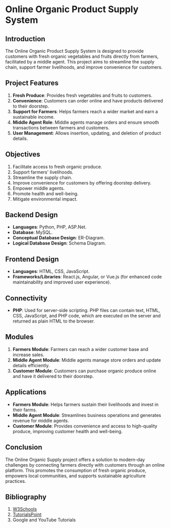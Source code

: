# Online Organic Product Supply System

## Introduction
The Online Organic Product Supply System is designed to provide customers with fresh organic vegetables and fruits directly from farmers, facilitated by a middle agent. This project aims to streamline the supply chain, support farmer livelihoods, and improve convenience for customers.

## Project Features
1. **Fresh Produce**: Provides fresh vegetables and fruits to customers.
2. **Convenience**: Customers can order online and have products delivered to their doorstep.
3. **Support for Farmers**: Helps farmers reach a wider market and earn a sustainable income.
4. **Middle Agent Role**: Middle agents manage orders and ensure smooth transactions between farmers and customers.
5. **User Management**: Allows insertion, updating, and deletion of product details.

## Objectives
1. Facilitate access to fresh organic produce.
2. Support farmers' livelihoods.
3. Streamline the supply chain.
4. Improve convenience for customers by offering doorstep delivery.
5. Empower middle agents.
6. Promote health and well-being.
7. Mitigate environmental impact.

## Backend Design
- **Languages**: Python, PHP, ASP.Net.
- **Database**: MySQL.
- **Conceptual Database Design**: ER-Diagram.
- **Logical Database Design**: Schema Diagram.

## Frontend Design
- **Languages**: HTML, CSS, JavaScript.
- **Frameworks/Libraries**: React.js, Angular, or Vue.js (for enhanced code maintainability and improved user experience).

## Connectivity
- **PHP**: Used for server-side scripting. PHP files can contain text, HTML, CSS, JavaScript, and PHP code, which are executed on the server and returned as plain HTML to the browser.

## Modules
1. **Farmers Module**: Farmers can reach a wider customer base and increase sales.
2. **Middle Agent Module**: Middle agents manage store orders and update details efficiently.
3. **Customer Module**: Customers can purchase organic produce online and have it delivered to their doorstep.

## Applications
- **Farmers Module**: Helps farmers sustain their livelihoods and invest in their farms.
- **Middle Agent Module**: Streamlines business operations and generates revenue for middle agents.
- **Customer Module**: Provides convenience and access to high-quality produce, improving customer health and well-being.

## Conclusion
The Online Organic Supply project offers a solution to modern-day challenges by connecting farmers directly with customers through an online platform. This promotes the consumption of fresh organic produce, empowers local communities, and supports sustainable agriculture practices.

## Bibliography
1. [W3Schools](https://www.w3schools.com)
2. [TutorialsPoint](https://www.tutorialspoint.com)
3. Google and YouTube Tutorials
